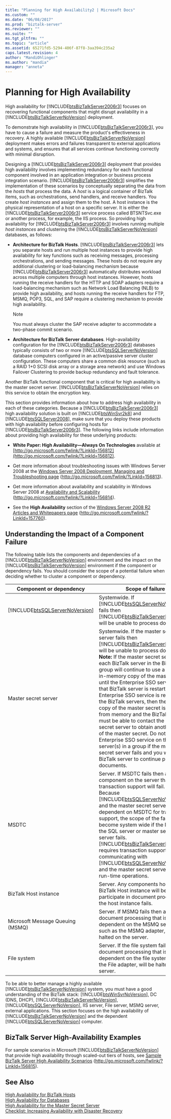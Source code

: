 ```yaml
---
title: "Planning for High Availability2 | Microsoft Docs"
ms.custom: ""
ms.date: "06/08/2017"
ms.prod: "biztalk-server"
ms.reviewer: ""
ms.suite: ""
ms.tgt_pltfrm: ""
ms.topic: "article"
ms.assetid: 65271fd5-5294-406f-87f8-3aa394c235a2
caps.latest.revision: 4
author: "MandiOhlinger"
ms.author: "mandia"
manager: "anneta"
---
```

# Planning for High Availability
High availability for [!INCLUDE[btsBizTalkServer2006r3](../includes/btsbiztalkserver2006r3-md.md)] focuses on recovering functional components that might disrupt availability in a [!INCLUDE[btsBizTalkServerNoVersion](../includes/btsbiztalkservernoversion-md.md)] deployment.  
  
 To demonstrate high availability in [!INCLUDE[btsBizTalkServer2006r3](../includes/btsbiztalkserver2006r3-md.md)], you have to cause a failure and measure the product's effectiveness in recovery. A highly available [!INCLUDE[btsBizTalkServerNoVersion](../includes/btsbiztalkservernoversion-md.md)] deployment makes errors and failures transparent to external applications and systems, and ensures that all services continue functioning correctly with minimal disruption.  
  
 Designing a [!INCLUDE[btsBizTalkServer2006r3](../includes/btsbiztalkserver2006r3-md.md)] deployment that provides high availability involves implementing redundancy for each functional component involved in an application integration or business process integration scenario. [!INCLUDE[btsBizTalkServer2006r3](../includes/btsbiztalkserver2006r3-md.md)] simplifies the implementation of these scenarios by conceptually separating the data from the *hosts* that process the data. A *host* is a logical container of BizTalk items, such as orchestrations, send handlers, and receive handlers. You create *host instances* and assign them to the host. A host instance is the physical representation of a host on a specific server. It is either the [!INCLUDE[btsBizTalkServer2006r3](../includes/btsbiztalkserver2006r3-md.md)] service process called BTSNTSvc.exe or another process, for example, the IIS process. So providing high availability for [!INCLUDE[btsBizTalkServer2006r3](../includes/btsbiztalkserver2006r3-md.md)] involves running multiple *host instances* and clustering the [!INCLUDE[btsBizTalkServerNoVersion](../includes/btsbiztalkservernoversion-md.md)] databases, as follows:  
  
-   **Architecture for BizTalk Hosts**. [!INCLUDE[btsBizTalkServer2006r3](../includes/btsbiztalkserver2006r3-md.md)] lets you separate hosts and run multiple host instances to provide high availability for key functions such as receiving messages, processing orchestrations, and sending messages. These hosts do not require any additional clustering or load-balancing mechanism because [!INCLUDE[btsBizTalkServer2006r3](../includes/btsbiztalkserver2006r3-md.md)] automatically distributes workload across multiple computers through host instances. However, hosts running the receive handlers for the HTTP and SOAP adapters require a load-balancing mechanism such as Network Load Balancing (NLB) to provide high availability, and hosts running the receive handlers for FTP, MSMQ, POP3, SQL, and SAP require a clustering mechanism to provide high availability.  
  
    > [!NOTE]  
    >  You must always cluster the SAP receive adapter to accommodate a two-phase commit scenario.  
  
-   **Architecture for BizTalk Server databases**. High-availability configuration for the [!INCLUDE[btsBizTalkServer2006r3](../includes/btsbiztalkserver2006r3-md.md)] databases typically consists of two or more [!INCLUDE[btsSQLServerNoVersion](../includes/btssqlservernoversion-md.md)] database computers configured in an active/passive server cluster configuration. These computers share a common disk resource (such as a RAID 1+0 SCSI disk array or a storage area network) and use Windows Failover Clustering to provide backup redundancy and fault tolerance.  
  
 Another BizTalk functional component that is critical for high availability is the master secret server. [!INCLUDE[btsBizTalkServerNoVersion](../includes/btsbiztalkservernoversion-md.md)] relies on this service to obtain the encryption key.  
  
 This section provides information about how to address high availability in each of these categories. Because a [!INCLUDE[btsBizTalkServer2006r3](../includes/btsbiztalkserver2006r3-md.md)] high availability solution is built on [!INCLUDE[btsWinSvr2k8](../includes/btswinsvr2k8-md.md)] and [!INCLUDE[btsSQLServer2008](../includes/btssqlserver2008-md.md)], make sure that you deploy these products with high availability before configuring hosts for [!INCLUDE[btsBizTalkServer2006r3](../includes/btsbiztalkserver2006r3-md.md)]. The following links include information about providing high availability for these underlying products:  
  
-   **White Paper: High Availability—Always On Technologies** available at [http://go.microsoft.com/fwlink/?LinkId=156812](http://go.microsoft.com/fwlink/?LinkId=156812).  
  
-   Get more information about troubleshooting issues with Windows Server 2008 at the [Windows Server 2008 Deployment, Managing and Troubleshooting page](http://go.microsoft.com/fwlink/?LinkId=156813) (http://go.microsoft.com/fwlink/?LinkId=156813).  
  
-   Get more information about availability and scalability in Windows Server 2008 at [Availability and Scalability](http://go.microsoft.com/fwlink/?LinkId=156814) (http://go.microsoft.com/fwlink/?LinkId=156814).  
  
-   See the **High Availability** section of the [Windows Server 2008 R2 Articles and Whitepapers page](http://go.microsoft.com/fwlink/?LinkId=157760) (http://go.microsoft.com/fwlink/?LinkId=157760).  
  
## Understanding the Impact of a Component Failure  
 The following table lists the components and dependencies of a [!INCLUDE[btsBizTalkServerNoVersion](../includes/btsbiztalkservernoversion-md.md)] environment and the impact on the [!INCLUDE[btsBizTalkServerNoVersion](../includes/btsbiztalkservernoversion-md.md)] environment if the component or dependency fails. You should consider the scope of a potential failure when deciding whether to cluster a component or dependency.  
  
|Component or dependency|Scope of failure|  
|-----------------------------|----------------------|  
|[!INCLUDE[btsSQLServerNoVersion](../includes/btssqlservernoversion-md.md)]|Systemwide. If [!INCLUDE[btsSQLServerNoVersion](../includes/btssqlservernoversion-md.md)] fails then [!INCLUDE[btsBizTalkServerNoVersion](../includes/btsbiztalkservernoversion-md.md)] will be unable to process documents.|  
|Master secret server|Systemwide. If the master secret server fails then [!INCLUDE[btsBizTalkServerNoVersion](../includes/btsbiztalkservernoversion-md.md)] will be unable to process documents. **Note:**  If the master secret server fails, each BizTalk server in the BizTalk group will continue to use a cached in-memory copy of the master secret until the Enterprise SSO service on that BizTalk server is restarted. If the Enterprise SSO service is restarted on the BizTalk servers, then the cached copy of the master secret is released from memory and the BizTalk servers must be able to contact the master secret server to obtain another copy of the master secret. Do not restart the Enterprise SSO service on the BizTalk server(s) in a group if the master secret server fails and you want the BizTalk server to continue processing documents.|  
|MSDTC|Server. If MSDTC fails then any component on the server that requires transaction support will fail. **Note:**  Because [!INCLUDE[btsSQLServerNoVersion](../includes/btssqlservernoversion-md.md)] and the master secret server are dependent on MSDTC for transaction support, the scope of the failure will become system wide if the MSDTC on the SQL server or master secret server fails. [!INCLUDE[btsBizTalkServerNoVersion](../includes/btsbiztalkservernoversion-md.md)] requires transaction support when communicating with [!INCLUDE[btsSQLServerNoVersion](../includes/btssqlservernoversion-md.md)] and the master secret server during run-time operations.|  
|BizTalk Host instance|Server. Any components housed in a BizTalk Host instance will be unable to participate in document processing if the host instance fails.|  
|Microsoft Message Queuing (MSMQ)|Server. If MSMQ fails then any document processing that is dependent on the MSMQ service, such as the MSMQ adapter, will be halted on the server.|  
|File system|Server. If the file system fails then any document processing that is dependent on the file system, such as the File adapter, will be halted on the server.|  
  
 To be able to better manage a highly available [!INCLUDE[btsBizTalkServerNoVersion](../includes/btsbiztalkservernoversion-md.md)] system, you must have a good understanding of the BizTalk stack: [!INCLUDE[btsWinSvrNoVersion](../includes/btswinsvrnoversion-md.md)], DC (DNS, DHCP), [!INCLUDE[btsBizTalkServerNoVersion](../includes/btsbiztalkservernoversion-md.md)], [!INCLUDE[btsSQLServerNoVersion](../includes/btssqlservernoversion-md.md)], IIS server, File server, MSMQ server, external applications. This section focuses on the high availability of [!INCLUDE[btsBizTalkServerNoVersion](../includes/btsbiztalkservernoversion-md.md)] and the dependent [!INCLUDE[btsSQLServerNoVersion](../includes/btssqlservernoversion-md.md)] computer.  
  
## BizTalk Server High-Availability Examples  
 For sample scenarios in Microsoft [!INCLUDE[btsBizTalkServerNoVersion](../includes/btsbiztalkservernoversion-md.md)] that provide high availability through scaled-out tiers of hosts, see [Sample BizTalk Server High Availability Scenarios](http://go.microsoft.com/fwlink/?LinkId=156815) (http://go.microsoft.com/fwlink/?LinkId=156815).  
  
## See Also  
 [High Availability for BizTalk Hosts](../technical-guides/high-availability-for-biztalk-hosts.md)   
 [High Availability for Databases](../technical-guides/high-availability-for-databases.md)   
 [High Availability for the Master Secret Server](../technical-guides/high-availability-for-the-master-secret-server.md)   
 [Checklist: Increasing Availability with Disaster Recovery](../technical-guides/checklist-increasing-availability-with-disaster-recovery.md)